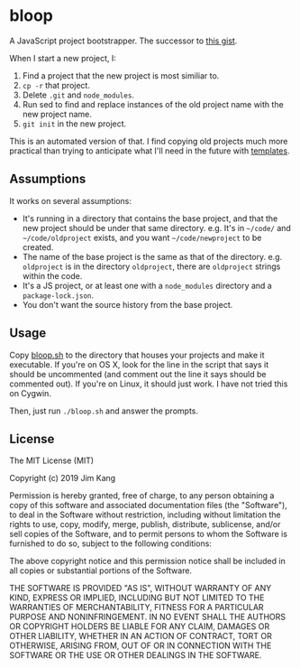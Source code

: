 bloop
==================

A JavaScript project bootstrapper. The successor to [this gist](https://gist.github.com/jimkang/9e8d90f084745e57e391).

When I start a new project, I:

1. Find a project that the new project is most similiar to.
2. `cp -r` that project.
3. Delete `.git` and `node_modules`.
4. Run sed to find and replace instances of the old project name with the new project name.
5. `git init` in the new project.

This is an automated version of that. I find copying old projects much more practical than trying to anticipate what I'll need in the future with [templates](https://github.com/jimkang/node-module-boilerplate/).

## Assumptions

It works on several assumptions:

- It's running in a directory that contains the base project, and that the new project should be under that same directory. e.g. It's in `~/code/` and `~/code/oldproject` exists, and you want `~/code/newproject` to be created.
- The name of the base project is the same as that of the directory. e.g. `oldproject` is in the directory `oldproject`, there are `oldproject` strings within the code.
- It's a JS project, or at least one with a `node_modules` directory and a `package-lock.json`.
- You don't want the source history from the base project.

Usage
----

Copy [bloop.sh](bloop.sh) to the directory that houses your projects and make it executable. If you're on OS X, look for the line in the script that says it should be uncommented (and comment out the line it says should be commented out). If you're on Linux, it should just work. I have not tried this on Cygwin.

Then, just run `./bloop.sh` and answer the prompts.

License
-------

The MIT License (MIT)

Copyright (c) 2019 Jim Kang

Permission is hereby granted, free of charge, to any person obtaining a copy
of this software and associated documentation files (the "Software"), to deal
in the Software without restriction, including without limitation the rights
to use, copy, modify, merge, publish, distribute, sublicense, and/or sell
copies of the Software, and to permit persons to whom the Software is
furnished to do so, subject to the following conditions:

The above copyright notice and this permission notice shall be included in
all copies or substantial portions of the Software.

THE SOFTWARE IS PROVIDED "AS IS", WITHOUT WARRANTY OF ANY KIND, EXPRESS OR
IMPLIED, INCLUDING BUT NOT LIMITED TO THE WARRANTIES OF MERCHANTABILITY,
FITNESS FOR A PARTICULAR PURPOSE AND NONINFRINGEMENT. IN NO EVENT SHALL THE
AUTHORS OR COPYRIGHT HOLDERS BE LIABLE FOR ANY CLAIM, DAMAGES OR OTHER
LIABILITY, WHETHER IN AN ACTION OF CONTRACT, TORT OR OTHERWISE, ARISING FROM,
OUT OF OR IN CONNECTION WITH THE SOFTWARE OR THE USE OR OTHER DEALINGS IN
THE SOFTWARE.
